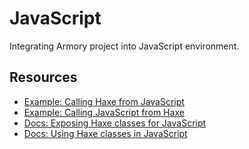 # JavaScript

Integrating Armory project into JavaScript environment.

## Resources

- [Example: Calling Haxe from JavaScript](https://github.com/armory3d/armory_examples/tree/master/call_hx)
- [Example: Calling JavaScript from Haxe](https://github.com/armory3d/armory_examples/tree/master/call_js)
- [Docs: Exposing Haxe classes for JavaScript](https://haxe.org/manual/target-javascript-expose.html)
- [Docs: Using Haxe classes in JavaScript](https://code.haxe.org/category/javascript/using-haxe-classes-in-javascript.html)
